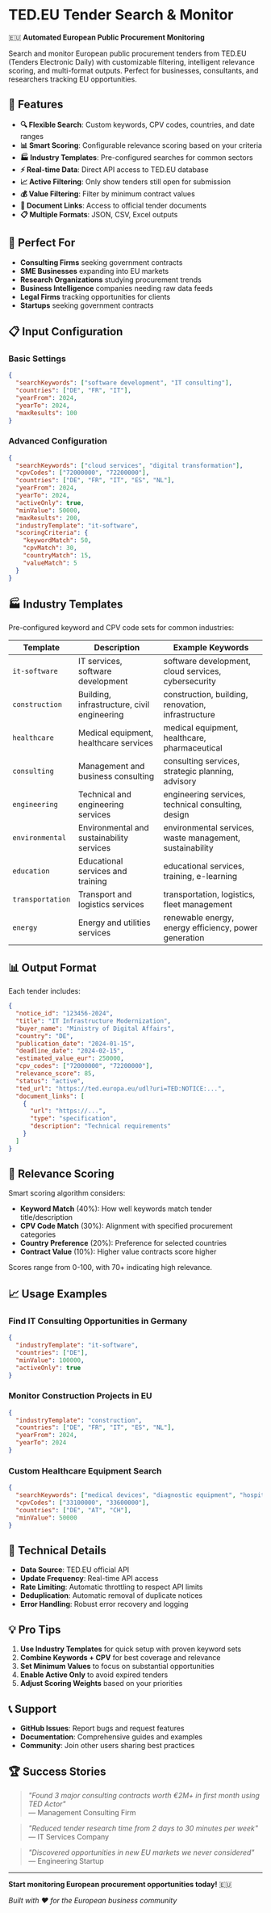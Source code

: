 # TED.EU Tender Search & Monitor

🇪🇺 **Automated European Public Procurement Monitoring**

Search and monitor European public procurement tenders from TED.EU (Tenders Electronic Daily) with customizable filtering, intelligent relevance scoring, and multi-format outputs. Perfect for businesses, consultants, and researchers tracking EU opportunities.

## 🚀 Features

- **🔍 Flexible Search**: Custom keywords, CPV codes, countries, and date ranges
- **📊 Smart Scoring**: Configurable relevance scoring based on your criteria  
- **🏭 Industry Templates**: Pre-configured searches for common sectors
- **⚡ Real-time Data**: Direct API access to TED.EU database
- **📈 Active Filtering**: Only show tenders still open for submission
- **💰 Value Filtering**: Filter by minimum contract values
- **🔗 Document Links**: Access to official tender documents
- **📋 Multiple Formats**: JSON, CSV, Excel outputs

## 💼 Perfect For

- **Consulting Firms** seeking government contracts
- **SME Businesses** expanding into EU markets  
- **Research Organizations** studying procurement trends
- **Business Intelligence** companies needing raw data feeds
- **Legal Firms** tracking opportunities for clients
- **Startups** seeking government contracts

## 📋 Input Configuration

### Basic Settings
```json
{
  "searchKeywords": ["software development", "IT consulting"],
  "countries": ["DE", "FR", "IT"],
  "yearFrom": 2024,
  "yearTo": 2024,
  "maxResults": 100
}
```

### Advanced Configuration
```json
{
  "searchKeywords": ["cloud services", "digital transformation"],
  "cpvCodes": ["72000000", "72200000"],
  "countries": ["DE", "FR", "IT", "ES", "NL"],
  "yearFrom": 2024,
  "yearTo": 2024,
  "activeOnly": true,
  "minValue": 50000,
  "maxResults": 200,
  "industryTemplate": "it-software",
  "scoringCriteria": {
    "keywordMatch": 50,
    "cpvMatch": 30,
    "countryMatch": 15,
    "valueMatch": 5
  }
}
```

## 🏭 Industry Templates

Pre-configured keyword and CPV code sets for common industries:

| Template | Description | Example Keywords |
|----------|-------------|------------------|
| `it-software` | IT services, software development | software development, cloud services, cybersecurity |
| `construction` | Building, infrastructure, civil engineering | construction, building, renovation, infrastructure |
| `healthcare` | Medical equipment, healthcare services | medical equipment, healthcare, pharmaceutical |
| `consulting` | Management and business consulting | consulting services, strategic planning, advisory |
| `engineering` | Technical and engineering services | engineering services, technical consulting, design |
| `environmental` | Environmental and sustainability services | environmental services, waste management, sustainability |
| `education` | Educational services and training | educational services, training, e-learning |
| `transportation` | Transport and logistics services | transportation, logistics, fleet management |
| `energy` | Energy and utilities services | renewable energy, energy efficiency, power generation |

## 📊 Output Format

Each tender includes:

```json
{
  "notice_id": "123456-2024",
  "title": "IT Infrastructure Modernization",
  "buyer_name": "Ministry of Digital Affairs",
  "country": "DE",
  "publication_date": "2024-01-15",
  "deadline_date": "2024-02-15",
  "estimated_value_eur": 250000,
  "cpv_codes": ["72000000", "72200000"],
  "relevance_score": 85,
  "status": "active",
  "ted_url": "https://ted.europa.eu/udl?uri=TED:NOTICE:...",
  "document_links": [
    {
      "url": "https://...",
      "type": "specification",
      "description": "Technical requirements"
    }
  ]
}
```

## 🎯 Relevance Scoring

Smart scoring algorithm considers:

- **Keyword Match** (40%): How well keywords match tender title/description
- **CPV Code Match** (30%): Alignment with specified procurement categories  
- **Country Preference** (20%): Preference for selected countries
- **Contract Value** (10%): Higher value contracts score higher

Scores range from 0-100, with 70+ indicating high relevance.

## 📈 Usage Examples

### Find IT Consulting Opportunities in Germany
```json
{
  "industryTemplate": "it-software",
  "countries": ["DE"],
  "minValue": 100000,
  "activeOnly": true
}
```

### Monitor Construction Projects in EU
```json
{
  "industryTemplate": "construction", 
  "countries": ["DE", "FR", "IT", "ES", "NL"],
  "yearFrom": 2024,
  "yearTo": 2024
}
```

### Custom Healthcare Equipment Search
```json
{
  "searchKeywords": ["medical devices", "diagnostic equipment", "hospital equipment"],
  "cpvCodes": ["33100000", "33600000"],
  "countries": ["DE", "AT", "CH"],
  "minValue": 50000
}
```

## 🔧 Technical Details

- **Data Source**: TED.EU official API
- **Update Frequency**: Real-time API access
- **Rate Limiting**: Automatic throttling to respect API limits
- **Deduplication**: Automatic removal of duplicate notices
- **Error Handling**: Robust error recovery and logging

## 💡 Pro Tips

1. **Use Industry Templates** for quick setup with proven keyword sets
2. **Combine Keywords + CPV** for best coverage and relevance
3. **Set Minimum Values** to focus on substantial opportunities
4. **Enable Active Only** to avoid expired tenders
5. **Adjust Scoring Weights** based on your priorities

## 📞 Support

- **GitHub Issues**: Report bugs and request features
- **Documentation**: Comprehensive guides and examples
- **Community**: Join other users sharing best practices

## 🏆 Success Stories

> *"Found 3 major consulting contracts worth €2M+ in first month using TED Actor"*  
> — Management Consulting Firm

> *"Reduced tender research time from 2 days to 30 minutes per week"*  
> — IT Services Company  

> *"Discovered opportunities in new EU markets we never considered"*  
> — Engineering Startup

---

**Start monitoring European procurement opportunities today!** 🇪🇺

*Built with ❤️ for the European business community*